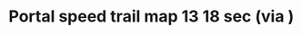 <!--
id: 27567929
link: http://tumblr.atmos.org/post/27567929/portal-speed-trail-map-13-18-sec-via
slug: portal-speed-trail-map-13-18-sec-via
date: Thu Feb 28 2008 18:22:15 GMT-0800 (PST)
publish: 2008-02-028
tags: 
title: Portal speed trail map 13&#160;18 sec (via )
-->


Portal speed trail map 13&#160;18 sec (via )
============================================



